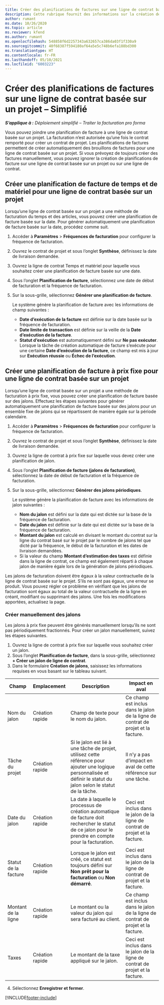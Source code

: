 ```yaml
---
title: Créer des planifications de factures sur une ligne de contrat basée sur un projet – Simplifié
description: Cette rubrique fournit des informations sur la création de planifications de factures et de jalons de facturation.
author: rumant
ms.date: 10/26/2020
ms.topic: article
ms.reviewer: kfend
ms.author: rumant
ms.openlocfilehash: 548858f6d2257343a632657ca386da03f1f330a9
ms.sourcegitcommit: 40f68387f594180af64a5e5c748b6efa188bd300
ms.translationtype: HT
ms.contentlocale: fr-FR
ms.lasthandoff: 05/10/2021
ms.locfileid: "6003223"
---
```

# <a name="create-invoice-schedules-on-a-project-based-contract-line---lite"></a>Créer des planifications de factures sur une ligne de contrat basée sur un projet – Simplifié

_**S’applique à :** Déploiement simplifié – Traiter la facturation pro forma_

Vous pouvez joindre une planification de facture à une ligne de contrat basée sur un projet. La facturation n’est autorisée qu’une fois le contrat remporté pour créer un contrat de projet. Les planifications de factures permettent de créer automatiquement des brouillons de factures pour une ligne de contrat basée sur un projet. Si vous prévoyez de toujours créer des factures manuellement, vous pouvez ignorer la création de planifications de facture sur une ligne de contrat basée sur un projet ou sur une ligne de contrat.

## <a name="create-a-time-and-material-invoice-schedule-for-a-project-based-contract-line"></a>Créer une planification de facture de temps et de matériel pour une ligne de contrat basée sur un projet

Lorsqu’une ligne de contrat basée sur un projet a une méthode de facturation du temps et des articles, vous pouvez créer une planification de facture basée sur la date. Pour générer automatiquement une planification de facture basée sur la date, procédez comme suit.

1. Accéder à **Paramètres** > **Fréquences de facturation** pour configurer la fréquence de facturation.
2. Ouvrez le contrat de projet et sous l’onglet **Synthèse**, définissez la date de livraison demandée.
3. Ouvrez la ligne de contrat Temps et matériel pour laquelle vous souhaitez créer une planification de facture basée sur une date. 
4. Sous l’onglet **Planification de facture**, sélectionnez une date de début de facturation et la fréquence de facturation. 
5. Sur la sous-grille, sélectionnez **Générer une planification de facture**.

    Le système génère la planification de facture avec les informations de champ suivantes :

    - **Date d’exécution de la facture** est définie sur la date basée sur la fréquence de facturation.
    - **Date limite de transaction** est définie sur la veille de la **Date d’exécution de la facture**.
    - **Statut d’exécution** est automatiquement défini sur **Ne pas exécuter**. Lorsque la tâche de création automatique de facture s’exécute pour une certaine **Date d’exécution de la facture**, ce champ est mis à jour sur **Exécution réussie** ou **Échec de l’exécution**.

## <a name="create-a-fixed-price-invoice-schedule-for-a-project-based-contract-line"></a>Créer une planification de facture à prix fixe pour une ligne de contrat basée sur un projet

Lorsqu’une ligne de contrat basée sur un projet a une méthode de facturation à prix fixe, vous pouvez créer une planification de facture basée sur des jalons. Effectuez les étapes suivantes pour générer automatiquement une planification de facture basée sur des jalons pour un ensemble fixe de jalons qui se répartissent de manière égale sur la période calendaire.

1. Accéder à **Paramètres** > **Fréquences de facturation** pour configurer la fréquence de facturation.
2. Ouvrez le contrat de projet et sous l’onglet **Synthèse**, définissez la date de livraison demandée.
3. Ouvrez la ligne de contrat à prix fixe sur laquelle vous devez créer une planification de jalon. 
4. Sous l’onglet **Planification de facture (jalons de facturation)**, sélectionnez la date de début de facturation et la fréquence de facturation. 
5. Sur la sous-grille, sélectionnez **Générer des jalons périodiques**.

    Le système génère la planification de facture avec les informations de jalon suivantes :

    - **Nom du jalon** est défini sur la date qui est dictée sur la base de la fréquence de facturation.
    - **Date du jalon** est définie sur la date qui est dictée sur la base de la fréquence de facturation.
    - **Montant du jalon** est calculé en divisant le montant du contrat sur la ligne du contrat basé sur le projet par le nombre de jalons tel que dicté par la fréquence, le début de la facturation et les dates de livraison demandées.
    - Si la valeur du champ **Montant d’estimation des taxes** est définie dans la ligne de contrat, ce champ est également réparti à chaque jalon de manière égale lors de la génération de jalons périodiques.

Les jalons de facturation doivent être égaux à la valeur contractuelle de la ligne de contrat basée sur le projet. S’ils ne sont pas égaux, une erreur se produit. Vous pouvez régler ce problème en vérifiant que les jalons de facturation sont égaux au total de la valeur contractuelle de la ligne en créant, modifiant ou supprimant des jalons. Une fois les modifications apportées, actualisez la page.

### <a name="manually-create-milestones"></a>Créer manuellement des jalons

Les jalons à prix fixe peuvent être générés manuellement lorsqu’ils ne sont pas périodiquement fractionnés. Pour créer un jalon manuellement, suivez les étapes suivantes.

1. Ouvrez la ligne de contrat à prix fixe sur laquelle vous souhaitez créer un jalon. 
2. Sous l’onglet **Planification de facture**, dans la sous-grille, sélectionnez **+ Créer un jalon de ligne de contrat**.
3. Dans le formulaire **Création de jalons**, saisissez les informations requises en vous basant sur le tableau suivant. 

| Champ | Emplacement | Description | Impact en aval |
| --- | --- | --- | --- |
| Nom du jalon | Création rapide | Champ de texte pour le nom du jalon. | Ce champ est inclus dans le jalon de la ligne de contrat de projet et la facture. |
| Tâche du projet | Création rapide | Si le jalon est lié à une tâche de projet, utilisez cette référence pour ajouter une logique personnalisée et définir le statut du jalon selon le statut de la tâche. | Il n’y a pas d’impact en aval de cette référence sur une tâche. |
| Date du jalon | Création rapide | La date à laquelle le processus de création automatique de facture doit rechercher le statut de ce jalon pour le prendre en compte pour la facturation. | Ceci est inclus dans le jalon de la ligne de contrat de projet et la facture. |
| Statut de la facture | Création rapide | Lorsque le jalon est créé, ce statut est toujours défini sur **Non prêt pour la facturation** ou **Non démarré**. | Ceci est inclus dans le jalon de la ligne de contrat de projet et la facture. |
| Montant de la ligne | Création rapide | Le montant ou la valeur du jalon qui sera facturé au client. | Ce champ est inclus dans le jalon de la ligne de contrat de projet et la facture. |
| Taxes | Création rapide | Le montant de la taxe appliqué sur le jalon. | Ceci est inclus dans le jalon de la ligne de contrat de projet et la facture. |

4. Sélectionnez **Enregistrer et fermer**.


[!INCLUDE[footer-include](../../includes/footer-banner.md)]